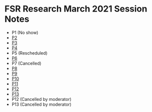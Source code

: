 # FSR Research March 2021 Session Notes

- P1 (No show)
- [P2](https://github.com/department-of-veterans-affairs/va.gov-team/tree/master/products/Debt%20Resolution/Financial-Status-Report/research/mar-2021/sessions/p2.md)
- [P3](https://github.com/department-of-veterans-affairs/va.gov-team/tree/master/products/Debt%20Resolution/Financial-Status-Report/research/mar-2021/sessions/p3.md)
- [P4](https://github.com/department-of-veterans-affairs/va.gov-team/tree/master/products/Debt%20Resolution/Financial-Status-Report/research/mar-2021/sessions/p4.md)
- P5 (Rescheduled)
- [P6](https://github.com/department-of-veterans-affairs/va.gov-team/tree/master/products/Debt%20Resolution/Financial-Status-Report/research/mar-2021/sessions/p6.md)
- P7 (Cancelled)
- [P8](https://github.com/department-of-veterans-affairs/va.gov-team/tree/master/products/Debt%20Resolution/Financial-Status-Report/research/mar-2021/sessions/p8.md)
- [P9](https://github.com/department-of-veterans-affairs/va.gov-team/tree/master/products/Debt%20Resolution/Financial-Status-Report/research/mar-2021/sessions/p9.md)
- [P10](https://github.com/department-of-veterans-affairs/va.gov-team/tree/master/products/Debt%20Resolution/Financial-Status-Report/research/mar-2021/sessions/p10.md)
- [P11](https://github.com/department-of-veterans-affairs/va.gov-team/tree/master/products/Debt%20Resolution/Financial-Status-Report/research/mar-2021/sessions/p11.md)
- [P12](https://github.com/department-of-veterans-affairs/va.gov-team/tree/master/products/Debt%20Resolution/Financial-Status-Report/research/mar-2021/sessions/p12.md)
- [P13](https://github.com/department-of-veterans-affairs/va.gov-team/tree/master/products/Debt%20Resolution/Financial-Status-Report/research/mar-2021/sessions/p13.md)
- P12 (Cancelled by moderator)
- P13 (Cancelled by moderator)
